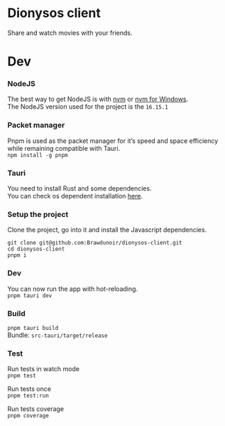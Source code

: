 # Dionysos client
Share and watch movies with your friends.

# Dev

### NodeJS
The best way to get NodeJS is with [nvm](https://github.com/nvm-sh/nvm) or [nvm for Windows](https://github.com/coreybutler/nvm-windows).  
The NodeJS version used for the project is the `16.15.1`  

### Packet manager
Pnpm is used as the packet manager for it’s speed and space efficiency while remaining compatible with Tauri.  
`npm install -g pnpm`  

### Tauri
You need to install Rust and some dependencies.  
You can check os dependent installation [here](https://tauri.studio/v1/guides/getting-started/prerequisites/).

### Setup the project
Clone the project, go into it and install the Javascript dependencies.
```
git clone git@github.com:Brawdunoir/dionysos-client.git  
cd dionysos-client  
pnpm i
```

### Dev
You can now run the app with hot-reloading.  
`pnpm tauri dev`

### Build
`pnpm tauri build`  
Bundle: `src-tauri/target/release`

### Test
Run tests in watch mode  
`pnpm test`  

Run tests once  
`pnpm test:run`

Run tests coverage  
`pnpm coverage`
